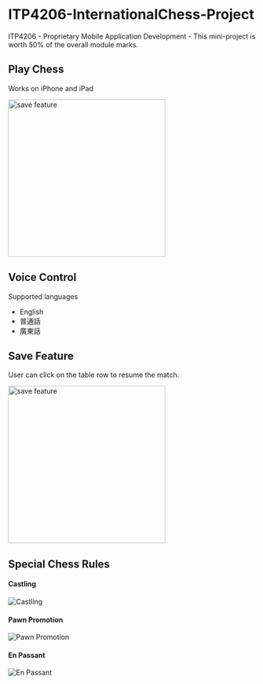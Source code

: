 # ITP4206-InternationalChess-Project
ITP4206 - Proprietary Mobile Application Development - This mini-project is worth 50% of the overall module marks.

## Play Chess
Works on iPhone and iPad

<img src="https://github.com/IT114118-FYP/ITP4206-InternationalChess-Project/raw/main/Samples/ipad-demo.gif" alt="save feature" data-canonical-src="https://github.com/IT114118-FYP/ITP4206-InternationalChess-Project/raw/main/Samples/ipad-demo.gif" width="320" />

## Voice Control
Supported languages

- English
- 普通話
- 廣東話

## Save Feature
User can click on the table row to resume the match.

<img src="https://github.com/IT114118-FYP/ITP4206-InternationalChess-Project/raw/main/Samples/saved-matches-view.png" alt="save feature" data-canonical-src="https://github.com/IT114118-FYP/ITP4206-InternationalChess-Project/raw/main/Samples/saved-matches-view.png" width="320" />

## Special Chess Rules

#### Castling
![Castling](https://github.com/IT114118-FYP/ITP4206-InternationalChess-Project/raw/main/Samples/castling.gif)

#### Pawn Promotion
![Pawn Promotion](https://github.com/IT114118-FYP/ITP4206-InternationalChess-Project/raw/main/Samples/promotion.gif)

#### En Passant
![En Passant](https://github.com/IT114118-FYP/ITP4206-InternationalChess-Project/raw/main/Samples/en-passant.gif)

